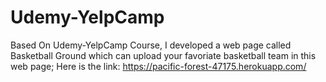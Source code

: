 # Udemy-YelpCamp
Based On Udemy-YelpCamp Course, I developed a web page called Basketball Ground which can upload your favoriate basketball team in this web page;
Here is the link:
https://pacific-forest-47175.herokuapp.com/
